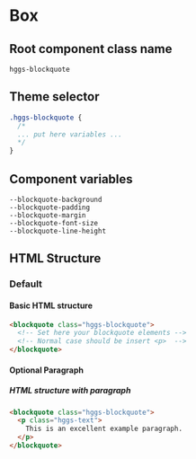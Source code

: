 # Box

## Root component class name

`hggs-blockquote`

## Theme selector

```css
.hggs-blockquote {
  /*
  ... put here variables ...
  */
}
```

## Component variables

```text
--blockquote-background
--blockquote-padding
--blockquote-margin
--blockquote-font-size
--blockquote-line-height
```

## HTML Structure

### Default

#### Basic HTML structure

```html
<blockquote class="hggs-blockquote">
  <!-- Set here your blockquote elements -->
  <!-- Normal case should be insert <p>  -->
</blockquote>
```

#### Optional Paragraph

##### HTML structure with paragraph

```html
<blockquote class="hggs-blockquote">
  <p class="hggs-text">
    This is an excellent example paragraph.
  </p>
</blockquote>
```
